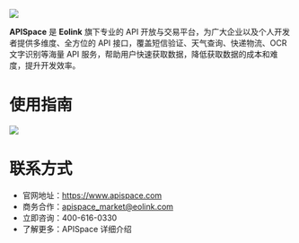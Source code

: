 ![](http://data.eolinker.com/course/qImHC7S68eb1c40762cbeac7900cf801b80a74439b67629)

**APISpace** 是 **Eolink** 旗下专业的 API 开放与交易平台，为广大企业以及个人开发者提供多维度、全方位的 API 接口，覆盖短信验证、天气查询、快递物流、OCR 文字识别等海量 API 服务，帮助用户快速获取数据，降低获取数据的成本和难度，提升开发效率。

# 使用指南

![](http://data.eolinker.com/course/zbUavAJefa6ade312a0b26bf76015b888fce8c8ab44605c)

# 联系方式

- 官网地址：https://www.apispace.com
- 商务合作：apispace_market@eolink.com
- 立即咨询：400-616-0330
- 了解更多：APISpace 详细介绍
